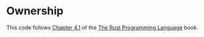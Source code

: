 # Ownership

This code follows [Chapter 4.1](https://doc.rust-lang.org/nightly/book/ch04-01-what-is-ownership.html) of the [The Rust Programming Language](https://doc.rust-lang.org/nightly/book) book.
